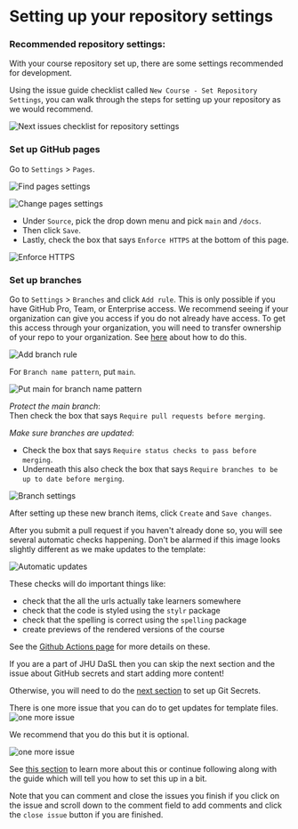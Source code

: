 
# Setting up your repository settings

### Recommended repository settings:

With your course repository set up, there are some settings recommended for development.

Using the issue guide checklist called `New Course - Set Repository Settings`, you can walk through the steps for setting up your repository as we would recommend.

![Next issues checklist for repository settings](https://raw.githubusercontent.com/jhudsl/OTTR_Template/main/resources/screenshots/guides_issues_2.png)

### Set up GitHub pages

Go to `Settings` > `Pages`.

![Find pages settings](https://raw.githubusercontent.com/jhudsl/OTTR_Template/main/resources/screenshots/pages_settings.png)

![Change pages settings](https://raw.githubusercontent.com/jhudsl/OTTR_Template/main/resources/screenshots/change_pages_settings.png)

- Under `Source`, pick the drop down menu and pick `main` and `/docs`.  
- Then click `Save`.  
- Lastly, check the box that says `Enforce HTTPS` at the bottom of this page.   

![Enforce HTTPS](https://raw.githubusercontent.com/jhudsl/OTTR_Template/main/resources/screenshots/change_https.png)

### Set up branches

Go to `Settings` > `Branches` and click `Add rule`. This is only possible if you have GitHub Pro, Team, or Enterprise access. We recommend seeing if your organization can give you access if you do not already have access. To get this access through your organization, you will need to transfer ownership of your repo to your organization. See [here](https://docs.github.com/en/repositories/creating-and-managing-repositories/transferring-a-repository) about how to do this.

![Add branch rule](https://raw.githubusercontent.com/jhudsl/OTTR_Template/main/resources/screenshots/branches.png)

For `Branch name pattern`, put `main`.

![Put main for branch name pattern](https://raw.githubusercontent.com/jhudsl/OTTR_Template/main/resources/screenshots/main.png)

_Protect the main branch_:  
Then check the box that says `Require pull requests before merging`.

_Make sure branches are updated_:  
- Check the box that says `Require status checks to pass before merging`.
- Underneath this also check the box that says `Require branches to be up to date before merging`.

![Branch settings](https://raw.githubusercontent.com/jhudsl/OTTR_Template/main/resources/screenshots/branch_settings.png)

After setting up these new branch items, click `Create` and `Save changes`.

After you submit a pull request if you haven't already done so, you will see several automatic checks happening. Don't be alarmed if this image looks slightly different as we make updates to the template:

![Automatic updates](https://raw.githubusercontent.com/jhudsl/OTTR_Template/main/resources/screenshots/automatic_checks.png)


These checks will do important things like:
*  check that the all the urls actually take learners somewhere
*  check that the code is styled using the `stylr` package
*  check that the spelling is correct using the `spelling` package
*  create previews of the rendered versions of the course


See the [Github Actions page](https://github.com/jhudsl/OTTR_Template/wiki/How-to-set-up-and-customize-GitHub-actions-robots) for more details on these.


If you are a part of JHU DaSL then you can skip the next section and the issue about GitHub secrets and start adding more content!

Otherwise, you will need to do the [next section](https://github.com/jhudsl/OTTR_Template/wiki/Setting-up-GitHub-secrets) to set up Git Secrets.

There is one more issue that you can do to get updates for template files.
![one more issue](https://raw.githubusercontent.com/jhudsl/OTTR_Template/main/resources/screenshots/guides_issues_4.png)

We recommend that you do this but it is optional.

![one more issue](https://raw.githubusercontent.com/jhudsl/OTTR_Template/main/resources/screenshots/issue_enroll.png)

 See [this section](https://github.com/jhudsl/OTTR_Template/wiki/Receiving-template-updates) to learn more about this or continue following along with the guide which will tell you how to set this up in a bit.

Note that you can comment and close the issues you finish if you click on the issue and scroll down to the comment field to add comments and click the `close issue` button if you are finished.
